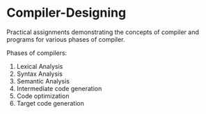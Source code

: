 # Compiler-Designing
Practical assignments demonstrating the concepts of compiler and programs for various phases of compiler.

Phases of compilers:
  1. Lexical Analysis
  2. Syntax Analysis
  3. Semantic Analysis
  4. Intermediate code generation
  5. Code optimization
  6. Target code generation
